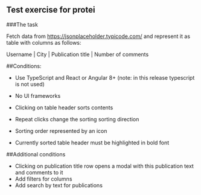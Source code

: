 ## Test exercise for protei


###The task

Fetch data from https://jsonplaceholder.typicode.com/ and represent it as table
with columns as follows:

Username | City | Publication title | Number of comments


##Conditions:

 - Use TypeScript and React or Angular 8+ (note: in this release typescript is not used)
 - No UI frameworks

 - Clicking on table header sorts contents
 - Repeat clicks change the sorting sorting direction
 - Sorting order represented by an icon
 - Currently sorted table header must be highlighted in bold font

##Additional conditions
- Clicking on publication title row opens a modal with this publication text and comments to it
- Add filters for columns
- Add search by text for publications
